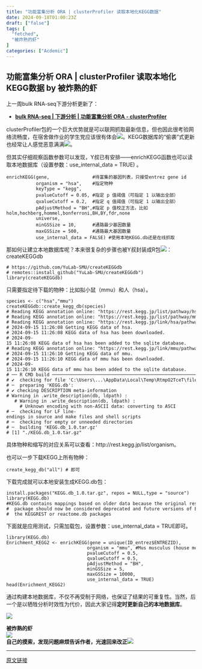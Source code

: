 ```yaml
---
title: "功能富集分析 ORA | clusterProfiler 读取本地化KEGG数据"
date: 2024-09-18T01:00:23Z
draft: ["false"]
tags: [
  "fetched",
  "被炸熟的虾"
]
categories: ["Acdemic"]
---
```

功能富集分析 ORA | clusterProfiler 读取本地化KEGG数据 by 被炸熟的虾
------
<div><p><span>上一周</span><span>bulk RNA-seq</span><span>下游分析更新了：</span></p><ul><li><p><a target="_blank" href="http://mp.weixin.qq.com/s?__biz=MzkwNDQwMDI5NQ==&amp;mid=2247488232&amp;idx=1&amp;sn=6c9f3ff4fb18d8bfde183de6aa682e64&amp;chksm=c086ce20f7f1473616e0e2c6d6386321a4eb952793e10f142768a8ef91fc238350e622b6fa8c&amp;scene=21#wechat_redirect" textvalue="bulk RNA-seq | 下游分析 | 功能富集分析 ORA - clusterProfiler" linktype="text" imgurl="" imgdata="null" data-itemshowtype="0" tab="innerlink" data-linktype="2"><span><strong><span>bulk RNA-seq | 下游分析 | 功能富集分析 ORA - clusterProfiler</span></strong></span></a></p></li></ul><section><span>clusterProfiler</span><span>包的一个巨大优势就是可以<span>联网抓取最新信息，但也因此</span></span><span>很考验网络流畅度，在宿舍做作业的学生党应该很有体会<img data-ratio="1" data-w="128" data-src="https://res.wx.qq.com/t/wx_fed/we-emoji/res/v1.3.10/assets/Expression/Expression_32@2x.png" src="https://res.wx.qq.com/t/wx_fed/we-emoji/res/v1.3.10/assets/Expression/Expression_32@2x.png">。</span><span>KEGG</span><span>数据库的“偷袭”式更新也经常让人感觉恶意满满<img data-ratio="1" data-w="128" data-src="https://res.wx.qq.com/t/wx_fed/we-emoji/res/v1.3.10/assets/Expression/Expression_32@2x.png" src="https://res.wx.qq.com/t/wx_fed/we-emoji/res/v1.3.10/assets/Expression/Expression_32@2x.png">。</span></section><p><span>但其实仔细观察函数参数可以发现，</span><span>Y</span><span>叔已有安排——</span><span>enrichKEGG</span><span>函</span><span>数也可以读取本地数据库（设置参数：</span><span>use_internal_data = TRUE</span><span>) 。</span></p><pre><code>enrichKEGG(gene,                <span>#待富集的基因列表，只接受entrez gene id</span><br>           organism = <span>"hsa"</span>,    <span>#指定物种</span><br>           keyType = <span>"kegg"</span>,<br>           pvalueCutoff = <span>0.05</span>, <span>#指定 p 值阈值（可指定 1 以输出全部）</span><br>           qvalueCutoff = <span>0.2</span>,  <span>#指定 q 值阈值（可指定 1 以输出全部）</span><br>           pAdjustMethod = <span>"BH"</span>,<span>#指定 p 值校正方法，比如holm,hochberg,hommel,bonferroni,BH,BY,fdr,none</span><br>           universe,<br>           minGSSize = <span>10</span>,      <span>#通路最少基因数量</span><br>           maxGSSize = <span>500</span>,     <span>#通路最大基因数量</span><br>           use_internal_data = <span>FALSE</span>) <span>#使用本地KEGG.db还是在线抓取</span><br></code></pre><p><span>那如何让建立本地数据库呢？本来很复杂的步骤也被</span><span>Y</span><span>叔封装成</span><span>R</span><span>包<img data-ratio="1" data-w="128" data-src="https://res.wx.qq.com/t/wx_fed/we-emoji/res/v1.3.10/assets/newemoji/Wow.png" src="https://res.wx.qq.com/t/wx_fed/we-emoji/res/v1.3.10/assets/newemoji/Wow.png">：</span><span>createKEGGdb</span></p><pre><code><span># https://github.com/YuLab-SMU/createKEGGdb</span><br><span># remotes::install_github("YuLab-SMU/createKEGGdb")</span><br><span>library</span>(createKEGGdb)<br></code></pre><p><span>只需要指定待下载的物种：比如拟小鼠（</span><span>mmu</span><span>）和人（</span><span>hsa</span><span>）。</span></p><pre><code>species &lt;- c(<span>"hsa"</span>,<span>"mmu"</span>)<br>createKEGGdb::create_kegg_db(species)<br><span># Reading KEGG annotation online: "https://rest.kegg.jp/list/pathway/hsa"...</span><br><span># Reading KEGG annotation online: "https://rest.kegg.jp/list/pathway/mmu"...</span><br><span># Reading KEGG annotation online: "https://rest.kegg.jp/link/hsa/pathway"...</span><br><span># 2024-09-15 11:26:08 Getting KEGG data of hsa.</span><br><span># 2024-09-15 11:26:08 KEGG data of hsa has been downloaded.</span><br><span># 2024-09-15 11:26:08 KEGG data of hsa has been added to the sqlite database.</span><br><span># Reading KEGG annotation online: "https://rest.kegg.jp/link/mmu/pathway"...</span><br><span># 2024-09-15 11:26:10 Getting KEGG data of mmu.</span><br><span># 2024-09-15 11:26:10 KEGG data of mmu has been downloaded.</span><br><span># 2024-09-15 11:26:10 KEGG data of mmu has been added to the sqlite database.</span><br><span># ── R CMD build ─────────────────────────────────────────────────────────────────────────────────────────────────────────────────────────────────────────────────────────────────────────────</span><br><span># ✔  checking for file 'C:\Users\...\AppData\Local\Temp\RtmpO2TceT\file57c058d4510e/DESCRIPTION' (374ms)</span><br><span># ─  preparing 'KEGG.db': </span><br><span># ✔ checking DESCRIPTION meta-information </span><br><span># Warning in .write_description(db, ldpath) :  </span><br>   <span># Warning in .write_description(db, ldpath) :</span><br>     <span># Unknown encoding with non-ASCII data: converting to ASCI </span><br><span># ─  checking for LF line-endings in source and make files and shell scripts </span><br><span># ─  checking for empty or unneeded directories</span><br><span># ─  building 'KEGG.db_1.0.tar.gz'</span><br><span># [1] "./KEGG.db_1.0.tar.gz"</span><br></code></pre><p><span>具体物种和缩写的对应关系可以查看：</span><span>http://rest.kegg.jp/list/organism</span><span>。</span></p><p><span>也可以一步下载</span><span>KEGG</span><span>上所有物种：</span></p><pre><code>create_kegg_db(<span>"all"</span>) <span># 即可</span><br></code></pre><p><span>下载完成就可以本地安装生成</span><span>KEGG.db</span><span>包：</span></p><pre><code>install.packages(<span>"KEGG.db_1.0.tar.gz"</span>, repos = <span>NULL</span>,type = <span>"source"</span>)<br><span>library</span>(KEGG.db)<br><span>#KEGG.db contains mappings based on older data because the original resource was removed from the the public domain before the most recent update was produced. This</span><br><span>#  package should now be considered deprecated and future versions of Bioconductor may not have it available.  Users who want more current data are encouraged to look at</span><br><span>#  the KEGGREST or reactome.db packages</span><br></code></pre><p><span>下面就是应用测试，只需加载包，设置<span>参数：</span><span>use_internal_data = TRUE</span></span><span>即可。</span></p><pre><code><span>library</span>(KEGG.db)<br>Enrichment_KEGG2 &lt;- enrichKEGG(gene = unique(ID_entrez$ENTREZID),<br>                              organism = <span>"mmu"</span>, <span>#Mus musculus (house mouse)</span><br>                              pvalueCutoff = <span>0.5</span>,<br>                              qvalueCutoff = <span>0.5</span>,<br>                              pAdjustMethod = <span>"BH"</span>,<br>                              minGSSize = <span>5</span>,<br>                              maxGSSize = <span>10000</span>,<br>                              use_internal_data = <span>TRUE</span>)<br>head(Enrichment_KEGG2)<br></code></pre><section><span>通过构建本地数据库，不仅不再受制于网络，也保证了结果的可重复性。当然，后一个是以牺牲分析时效性为代价，因此大家</span><span>记得<strong>定时更新自己的本地数据库</strong></span><span>。</span></section><p><img data-imgfileid="100003752" data-ratio="0.05278592375366569" data-src="https://mmbiz.qpic.cn/sz_mmbiz_png/1LTeQhNfr8sUH75oYsoDaqjPCTiaukEmS8tWricW7LnLKKfIE9jKBexibqamsrlibaaXmuc2nicaYibfDFBNCmqX5mBw/640?wx_fmt=other&amp;wxfrom=5&amp;wx_lazy=1&amp;wx_co=1&amp;tp=webp" data-type="png" data-w="341" src="https://mmbiz.qpic.cn/sz_mmbiz_png/1LTeQhNfr8sUH75oYsoDaqjPCTiaukEmS8tWricW7LnLKKfIE9jKBexibqamsrlibaaXmuc2nicaYibfDFBNCmqX5mBw/640?wx_fmt=other&amp;wxfrom=5&amp;wx_lazy=1&amp;wx_co=1&amp;tp=webp"></p><section data-tools="135编辑器" data-id="116886" draggable="true"><section><section><section><section><strong data-brushtype="text">被炸熟的虾</strong></section></section></section><section><section><section data-width="35%"><section><img data-cropselx1="0" data-cropselx2="115" data-cropsely1="0" data-cropsely2="115" data-imgfileid="100003750" data-ratio="1" data-type="jpeg" data-w="258" data-width="100%" data-src="https://mmbiz.qpic.cn/sz_mmbiz_jpg/dRYYdqiaan3JjDfj2H8p6gg3CB25AGthbwzrotao4ev5tIe0utthbZRK8yOoDOuTzOSoTSnPWn61IdDCnXsnaiag/640?wx_fmt=other&amp;wxfrom=5&amp;wx_lazy=1&amp;wx_co=1&amp;tp=webp" src="https://mmbiz.qpic.cn/sz_mmbiz_jpg/dRYYdqiaan3JjDfj2H8p6gg3CB25AGthbwzrotao4ev5tIe0utthbZRK8yOoDOuTzOSoTSnPWn61IdDCnXsnaiag/640?wx_fmt=other&amp;wxfrom=5&amp;wx_lazy=1&amp;wx_co=1&amp;tp=webp"></section></section><section data-width="63%"><section><section><strong>自己的摸索，发现问题麻烦告诉作者，光速回来改正</strong><strong><img data-imgfileid="100003751" data-ratio="1" data-type="png" data-w="64" data-src="https://mmbiz.qpic.cn/sz_mmbiz_png/dRYYdqiaan3KLQGNxibvI4SdtUfxjINkz2DO8cGEPTgbcMJ357RvXJ7IvWU2p7anljpePpakI9oKu3icJxobBDp5w/640?wx_fmt=other&amp;wxfrom=5&amp;wx_lazy=1&amp;wx_co=1&amp;tp=webp" src="https://mmbiz.qpic.cn/sz_mmbiz_png/dRYYdqiaan3KLQGNxibvI4SdtUfxjINkz2DO8cGEPTgbcMJ357RvXJ7IvWU2p7anljpePpakI9oKu3icJxobBDp5w/640?wx_fmt=other&amp;wxfrom=5&amp;wx_lazy=1&amp;wx_co=1&amp;tp=webp"></strong></section></section></section></section></section></section></section><p><mp-style-type data-value="10000"></mp-style-type></p></div>  
<hr>
<a href="https://mp.weixin.qq.com/s/VxkYq7TcqBBS2ikCN73v6Q",target="_blank" rel="noopener noreferrer">原文链接</a>
